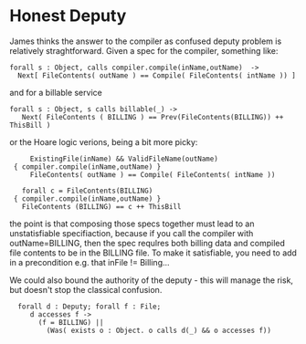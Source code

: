 Honest Deputy
=============

James thinks the answer to the compiler as confused deputy problem is relatively straghtforward. Given a spec for the compiler, something like:

```
forall s : Object, calls compiler.compile(inName,outName)  ->
  Next[ FileContents( outName ) == Compile( FileContents( intName )) ]
```

and for a billable service

```
forall s : Object, s calls billable(_) ->
   Next( FileContents ( BILLING ) == Prev(FileContents(BILLING)) ++ ThisBill )
```

or the Hoare logic verions, being a bit more picky:


```
     ExistingFile(inName) && ValidFileName(outName) 
 { compiler.compile(inName,outName) }
     FileContents( outName ) == Compile( FileContents( intName )) 

   forall c = FileContents(BILLING)
 { compiler.compile(inName,outName) }
   FileContents (BILLING) == c ++ ThisBill
```


the point is that composing those specs together must lead to an unstatisfiable specifiaction, because if you call the compiler with outName=BILLING, then the spec requlres both billing data and compiled file contents to be in the BILLING file.  To make it satisfiable, you need to add in a precondition e.g. that inFile != Billing...

        
We could also bound the authority of the deputy - this will manage the risk, but doesn't stop the classical confusion.

```
  forall d : Deputy; forall f : File;
     d accesses f ->   
       (f = BILLING) || 
         (Was( exists o : Object. o calls d(_) && o accesses f))
```